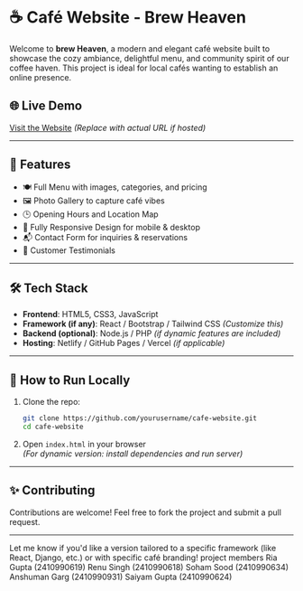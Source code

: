# ☕ Café Website - Brew Heaven

Welcome to **brew Heaven**, a modern and elegant café website built to showcase the cozy ambiance, delightful menu, and community spirit of our coffee haven. This project is ideal for local cafés wanting to establish an online presence.

## 🌐 Live Demo  
[Visit the Website](https://yourcafewebsite.com) *(Replace with actual URL if hosted)*

---

## 📌 Features

- 🍽️ Full Menu with images, categories, and pricing  
- 🖼️ Photo Gallery to capture café vibes  
- 🕒 Opening Hours and Location Map  
- 📱 Fully Responsive Design for mobile & desktop  
- 📬 Contact Form for inquiries & reservations  
- 💬 Customer Testimonials

---

## 🛠 Tech Stack

- **Frontend**: HTML5, CSS3, JavaScript  
- **Framework (if any)**: React / Bootstrap / Tailwind CSS *(Customize this)*  
- **Backend (optional)**: Node.js / PHP *(if dynamic features are included)*  
- **Hosting**: Netlify / GitHub Pages / Vercel *(if applicable)*

---

## 🚀 How to Run Locally

1. Clone the repo:
   ```bash
   git clone https://github.com/yourusername/cafe-website.git
   cd cafe-website
   ```

2. Open `index.html` in your browser  
   *(For dynamic version: install dependencies and run server)*

---

## ✨ Contributing

Contributions are welcome! Feel free to fork the project and submit a pull request.

---

Let me know if you'd like a version tailored to a specific framework (like React, Django, etc.) or with specific café branding!
project members 
Ria Gupta (2410990619)
Renu Singh (2410990618)
Soham Sood (2410990634)
Anshuman Garg (2410990931)
Saiyam Gupta (2410990624)

